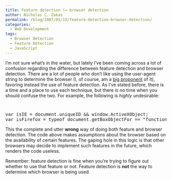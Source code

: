 ```yaml
---
title: Feature detection != browser detection
author: Nicholas C. Zakas
permalink: /blog/2007/01/15/feature-detection-browser-detection/
categories:
  - Web Development
tags:
  - Browser Detection
  - Feature Detection
  - JavaScript
---
```

I&#8217;m not sure what&#8217;s in the water, but lately I&#8217;ve been coming across a lot of confusion regarding the difference between feature detection and browser detection. There are a lot of people who don&#8217;t like using the user-agent string to determine the browser (I, of course, am a <a title="Browser detection versus feature detection" rel="internal" href="/archive/2006/11/396">big proponent</a> of it), favoring instead the use of feature detection. As I&#8217;ve stated before, there is a time and a place to use each technique, but there is no time when you should confuse the two. For example, the following is *highly* undesirable:

<code class="block"> </code>

<pre>var isIE = document.uniqueID && window.ActiveXObject;
var isFirefox = typeof document.getBoxObjectFor == "function";</pre>

This the complete and utter **wrong** way of doing both feature and browser detection. The code above makes assumptions about the browser based on the availability of certain features. The gaping hole in this logic is that other browsers may decide to implement such features in the future, which renders the code useless.

Remember: feature detection is fine when you&#8217;re trying to figure out whether to use that feature or not. Feature detection is **not** the way to determine which browser is being used.
